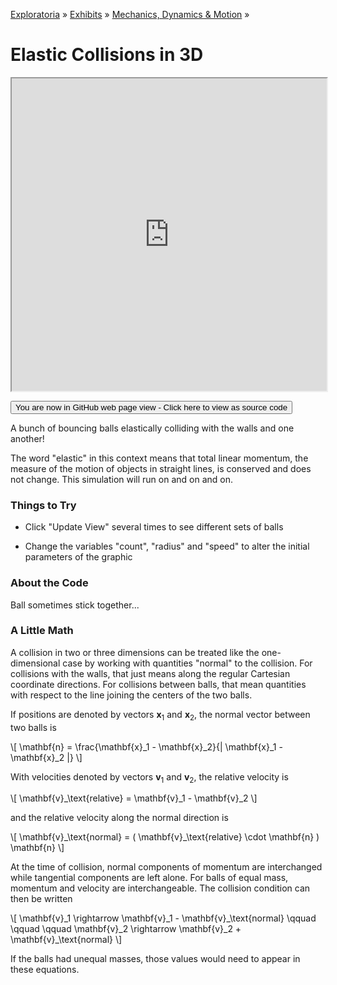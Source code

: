 [Exploratoria]( http://exploratoria.github.io ) &raquo; [Exhibits]( http://exploratoria.github.io/exhibits/ ) &raquo;
[Mechanics, Dynamics & Motion]( http://exploratoria.github.io/exhibits/mechanics/ ) &raquo;

# Elastic Collisions in 3D

<iframe src=http://exploratoria.github.io/lib/code-edit-view/code-edit-view.html#http://exploratoria.github.io/exhibits/mechanics/elastic-collisions-3d/elastic-collisions-3d.html width=100% height=500px></iframe>

<span style="display: none">_View as a web page to see the content of this iframe_</span>

<span style="display: none"> [You are now in GitHub source code view - Click here to view as a web page]( http://exploratoria.github.io/exhibits/mechanics/elastic-collisions-in-3d/index.html 'View file as a web page' ) </span>
<input type=button value="You are now in GitHub web page view - Click here to view as source code" onclick="window.location.href='https://github.com/exploratoria/exploratoria.github.io/tree/master/exhibits/mechanics/elastic-collisions-in-3d/'" />

A bunch of bouncing balls elastically colliding with the walls and one another!

The word "elastic" in this context means that total linear momentum, the measure of the motion of objects in straight lines, is conserved and does not change. This simulation will run on and on and on.

### Things to Try

* Click "Update View" several times to see different sets of balls

* Change the variables "count", "radius" and "speed" to alter the initial parameters of the graphic
 
### About the Code

Ball sometimes stick together...

### A Little Math

A collision in two or three dimensions can be treated like the one-dimensional case by working with quantities "normal" to the collision. For collisions with the walls, that just means along the regular Cartesian coordinate directions. For collisions between balls, that mean quantities with respect to the line joining the centers of the two balls.

If positions are denoted by vectors <b>x</b><sub>1</sub> and <b>x</b><sub>2</sub>, the normal vector between two balls is

\\[ \mathbf{n} = \frac{\mathbf{x}\_1 - \mathbf{x}\_2}{| \mathbf{x}\_1 - \mathbf{x}\_2 |} \\]

With velocities denoted by vectors <b>v</b><sub>1</sub> and <b>v</b><sub>2</sub>, the relative velocity is

\\[ \mathbf{v}\_\text{relative} = \mathbf{v}\_1 - \mathbf{v}\_2 \\]

and the relative velocity along the normal direction is

\\[ \mathbf{v}\_\text{normal} = ( \mathbf{v}\_\text{relative} \cdot \mathbf{n} ) \mathbf{n} \\]

At the time of collision, normal components of momentum are interchanged while tangential components are left alone. For balls of equal mass, momentum and velocity are interchangeable. The collision condition can then be written

\\[ \mathbf{v}\_1 \rightarrow \mathbf{v}\_1 - \mathbf{v}\_\text{normal} \qquad \qquad \qquad \mathbf{v}\_2 \rightarrow \mathbf{v}\_2 + \mathbf{v}\_\text{normal} \\]

If the balls had unequal masses, those values would need to appear in these equations.
